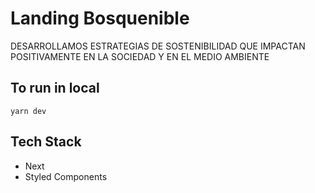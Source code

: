 # Landing Bosquenible

DESARROLLAMOS ESTRATEGIAS DE SOSTENIBILIDAD QUE IMPACTAN POSITIVAMENTE EN LA SOCIEDAD Y EN EL MEDIO AMBIENTE

## To run in local

`yarn dev`

## Tech Stack

- Next
- Styled Components
